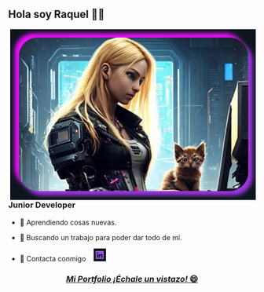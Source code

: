## Hola soy Raquel 👋😼
<img src="MiPortfolio/img/otras/fotoContacto2.png" align="right" width="500px;" alt="fotoContacto2" />
<p align="center">
  <h3>Junior Developer</h3>
</p>

 - 🌱 Aprendiendo cosas nuevas.
 
 - 🔭 Buscando un trabajo para poder dar todo de mí.

 - 💬 Contacta conmigo  &nbsp;&nbsp; [<img src="MiPortfolio/img/otras/linkedln.png"  width="25px">](https://www.linkedin.com/in/raquel-casares-de-la-poza-9a363b25b/)
   

 <h3 align="center">
    <b><i><a href="https://raquelcasaresdelapoza-miportfolio.netlify.app" target="blank">Mi Portfolio ¡Échale un vistazo!</i></b> 😄</h3></a>
 
<!--
**Quake006/Quake006** is a ✨ _special_ ✨ repository because its `README.md` (this file) appears on your GitHub profile.

Here are some ideas to get you started:

- 🔭 I’m currently working on ...
- 🌱 I’m currently learning ...
- 👯 I’m looking to collaborate on ...
- 🤔 I’m looking for help with ...
- 💬 Ask me about ...
- 📫 How to reach me: ...
- 😄 Pronouns: ...
- ⚡ Fun fact: ...
-->

